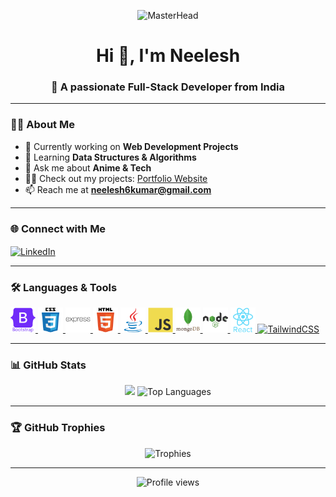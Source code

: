 <!-- Banner / Header -->
<p align="center">
  <img src="https://1.bp.blogspot.com/-7A4WynwLsMw/XbBpCXG8fHI/AAAAAAAAMt4/uOa1bpLskYgrwGbllhSu2SDj_Mig8SXJQCLcBGAsYHQ/s1600/2000_600px.gif" alt="MasterHead">
</p>

<h1 align="center">Hi 👋, I'm Neelesh</h1>
<h3 align="center">🚀 A passionate Full-Stack Developer from India</h3>

---

<!-- About Me -->
### 👨‍💻 About Me  
- 🔭 Currently working on **Web Development Projects**  
- 🌱 Learning **Data Structures & Algorithms**  
- 💬 Ask me about **Anime & Tech**  
- 👨‍💻 Check out my projects: [Portfolio Website](https://porfolio-eta-lilac.vercel.app/)  
- 📫 Reach me at **neelesh6kumar@gmail.com**  

---

<!-- Social Links -->
### 🌐 Connect with Me  
<p align="left">
  <a href="https://linkedin.com/in/neelesh-yadav" target="blank">
    <img align="center" src="https://raw.githubusercontent.com/rahuldkjain/github-profile-readme-generator/master/src/images/icons/Social/linked-in-alt.svg" alt="LinkedIn" height="30" width="40" />
  </a>
</p>

---

<!-- Skills -->
### 🛠️ Languages & Tools  
<p align="left">
  <a href="https://getbootstrap.com" target="_blank" rel="noreferrer"> <img src="https://raw.githubusercontent.com/devicons/devicon/master/icons/bootstrap/bootstrap-plain-wordmark.svg" alt="Bootstrap" width="40" height="40"/> </a>
  <a href="https://www.w3schools.com/css/" target="_blank" rel="noreferrer"> <img src="https://raw.githubusercontent.com/devicons/devicon/master/icons/css3/css3-original-wordmark.svg" alt="CSS3" width="40" height="40"/> </a>
  <a href="https://expressjs.com" target="_blank" rel="noreferrer"> <img src="https://raw.githubusercontent.com/devicons/devicon/master/icons/express/express-original-wordmark.svg" alt="ExpressJS" width="40" height="40"/> </a>
  <a href="https://www.w3.org/html/" target="_blank" rel="noreferrer"> <img src="https://raw.githubusercontent.com/devicons/devicon/master/icons/html5/html5-original-wordmark.svg" alt="HTML5" width="40" height="40"/> </a>
  <a href="https://www.java.com" target="_blank" rel="noreferrer"> <img src="https://raw.githubusercontent.com/devicons/devicon/master/icons/java/java-original.svg" alt="Java" width="40" height="40"/> </a>
  <a href="https://developer.mozilla.org/en-US/docs/Web/JavaScript" target="_blank" rel="noreferrer"> <img src="https://raw.githubusercontent.com/devicons/devicon/master/icons/javascript/javascript-original.svg" alt="JavaScript" width="40" height="40"/> </a>
  <a href="https://www.mongodb.com/" target="_blank" rel="noreferrer"> <img src="https://raw.githubusercontent.com/devicons/devicon/master/icons/mongodb/mongodb-original-wordmark.svg" alt="MongoDB" width="40" height="40"/> </a>
  <a href="https://nodejs.org" target="_blank" rel="noreferrer"> <img src="https://raw.githubusercontent.com/devicons/devicon/master/icons/nodejs/nodejs-original-wordmark.svg" alt="NodeJS" width="40" height="40"/> </a>
  <a href="https://reactjs.org/" target="_blank" rel="noreferrer"> <img src="https://raw.githubusercontent.com/devicons/devicon/master/icons/react/react-original-wordmark.svg" alt="React" width="40" height="40"/> </a>
  <a href="https://tailwindcss.com/" target="_blank" rel="noreferrer"> <img src="https://www.vectorlogo.zone/logos/tailwindcss/tailwindcss-icon.svg" alt="TailwindCSS" width="40" height="40"/> </a>
</p>

---

<!-- GitHub Stats -->
### 📊 GitHub Stats  
<p align="center">
 <img src="https://your-vercel-app.vercel.app/api?username=neelesh1097&show_icons=true&theme=tokyonight" />

  <img src="https://github-readme-stats.vercel.app/api/top-langs?username=neelesh1097&show_icons=true&locale=en&layout=compact&theme=tokyonight" alt="Top Languages" height="180"/>
</p>

---

<!-- Trophies -->
### 🏆 GitHub Trophies  
<p align="center">
  <img src="https://github-profile-trophy.vercel.app/?username=neelesh1097&theme=dracula&no-frame=true&row=1&column=6" alt="Trophies"/>
</p>

---

<!-- Visitors -->
<p align="center">
  <img src="https://komarev.com/ghpvc/?username=neelesh1097&label=Profile%20views&color=0e75b6&style=flat" alt="Profile views" />
</p>


